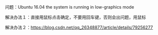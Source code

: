 问题：Ubuntu 16.04 the system is running in low-graphics mode



解决办法１：直接用鼠标点击确定，不要用回车键，否则会出问题，用鼠标



解决办法２：https://blog.csdn.net/qq_26348877/article/details/79256277